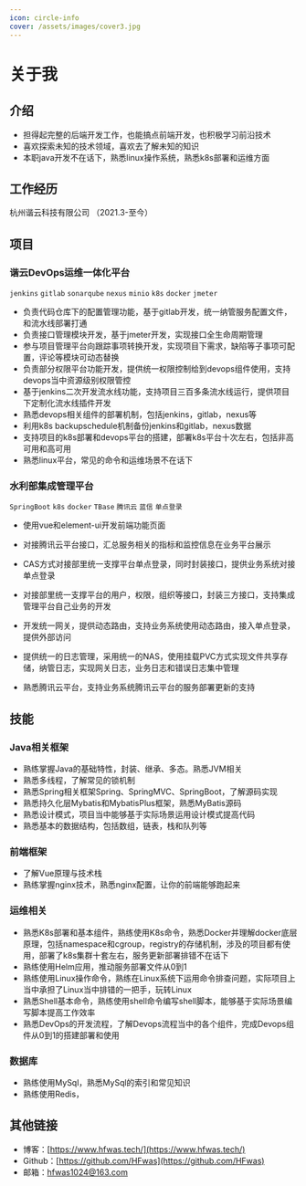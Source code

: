 ```yaml
---
icon: circle-info
cover: /assets/images/cover3.jpg
---
```


# 关于我

## 介绍

- 担得起完整的后端开发工作，也能搞点前端开发，也积极学习前沿技术
- 喜欢探索未知的技术领域，喜欢去了解未知的知识
- 本职java开发不在话下，熟悉linux操作系统，熟悉k8s部署和运维方面

## 工作经历

杭州谐云科技有限公司 （2021.3-至今）

## 项目

### 谐云DevOps运维一体化平台

`jenkins` `gitlab` `sonarqube` `nexus` `minio`  `k8s` `docker` `jmeter`

- 负责代码仓库下的配置管理功能，基于gitlab开发，统一纳管服务配置文件，和流水线部署打通
- 负责接口管理模块开发，基于jmeter开发，实现接口全生命周期管理
- 参与项目管理平台向跟踪事项转换开发，实现项目下需求，缺陷等子事项可配置，评论等模块可动态替换
- 负责部分权限平台功能开发，提供统一权限控制给到devops组件使用，支持devops当中资源级别权限管控
- 基于jenkins二次开发流水线功能，支持项目三百多条流水线运行，提供项目下定制化流水线插件开发
- 熟悉devops相关组件的部署机制，包括jenkins，gitlab，nexus等
- 利用k8s backupschedule机制备份jenkins和gitlab，nexus数据
- 支持项目的k8s部署和devops平台的搭建，部署k8s平台十次左右，包括非高可用和高可用
- 熟悉linux平台，常见的命令和运维场景不在话下

### 水利部集成管理平台

`SpringBoot` `k8s` `docker` `TBase` `腾讯云` `蓝信` `单点登录`

- 使用vue和element-ui开发前端功能页面

- 对接腾讯云平台接口，汇总服务相关的指标和监控信息在业务平台展示

- CAS方式对接部里统一支撑平台单点登录，同时封装接口，提供业务系统对接单点登录
- 对接部里统一支撑平台的用户，权限，组织等接口，封装三方接口，支持集成管理平台自己业务的开发
- 开发统一网关，提供动态路由，支持业务系统使用动态路由，接入单点登录，提供外部访问
- 提供统一的日志管理，采用统一的NAS，使用挂载PVC方式实现文件共享存储，纳管日志，实现网关日志，业务日志和错误日志集中管理
- 熟悉腾讯云平台，支持业务系统腾讯云平台的服务部署更新的支持

## 技能

### Java相关框架

- 熟练掌握Java的基础特性，封装、继承、多态。熟悉JVM相关
- 熟悉多线程，了解常见的锁机制
- 熟悉Spring相关框架Spring、SpringMVC、SpringBoot，了解源码实现
- 熟悉持久化层Mybatis和MybatisPlus框架，熟悉MyBatis源码
- 熟悉设计模式，项目当中能够基于实际场景运用设计模式提高代码
- 熟悉基本的数据结构，包括数组，链表，栈和队列等

### 前端框架

- 了解Vue原理与技术栈
- 熟练掌握nginx技术，熟悉nginx配置，让你的前端能够跑起来

### 运维相关

- 熟悉K8s部署和基本组件，熟练使用K8s命令，熟悉Docker并理解docker底层原理，包括namespace和cgroup，registry的存储机制，涉及的项目都有使用，部署了k8s集群十套左右，服务更新部署排错不在话下
- 熟练使用Helm应用，推动服务部署文件从0到1
- 熟练使用Linux操作命令，熟练在Linux系统下运用命令排查问题，实际项目上当中承担了Linux当中排错的一把手，玩转Linux
- 熟悉Shell基本命令，熟练使用shell命令编写shell脚本，能够基于实际场景编写脚本提高工作效率
- 熟悉DevOps的开发流程，了解Devops流程当中的各个组件，完成Devops组件从0到1的搭建部署和使用

### 数据库

- 熟练使用MySql，熟悉MySql的索引和常见知识
- 熟练使用Redis，

## 其他链接

- 博客：[https://www.hfwas.tech/](https://www.hfwas.tech/)
- Github：[https://github.com/HFwas](https://github.com/HFwas)
- 邮箱：[hfwas1024@163.com](mailto:hfwas1024@163.com)
